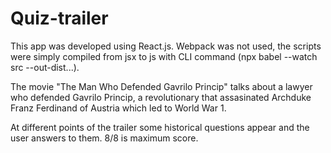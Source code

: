 # Quiz-trailer

This app was developed using React.js. 
Webpack was not used, the scripts were simply compiled from jsx to js with CLI command (npx babel --watch src --out-dist...). 

The movie "The Man Who Defended Gavrilo Princip" talks about a lawyer who defended Gavrilo Princip, a revolutionary that assasinated Archduke Franz Ferdinand of Austria which led to World War 1.

At different points of the trailer some historical questions appear and the user answers to them. 8/8 is maximum score.
